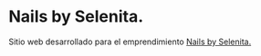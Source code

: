 # Nails by Selenita.

Sitio web desarrollado para el emprendimiento [Nails by Selenita.](https://agusannacondia.github.io/selenita)
